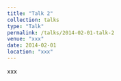 ```yaml
---
title: "Talk 2"
collection: talks
type: "Talk"
permalink: /talks/2014-02-01-talk-2
venue: "xxx"
date: 2014-02-01
location: "xxx"
---
```


xxx
